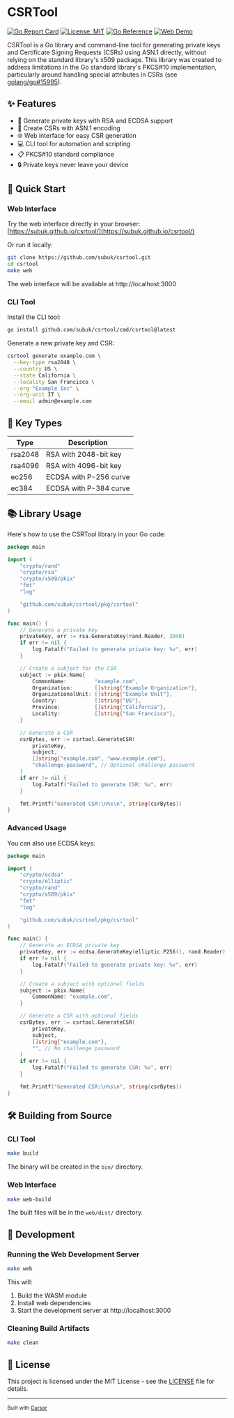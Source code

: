 # CSRTool

[![Go Report Card](https://goreportcard.com/badge/github.com/subuk/csrtool)](https://goreportcard.com/report/github.com/subuk/csrtool)
[![License: MIT](https://img.shields.io/badge/License-MIT-yellow.svg)](https://opensource.org/licenses/MIT)
[![Go Reference](https://pkg.go.dev/badge/github.com/subuk/csrtool.svg)](https://pkg.go.dev/github.com/subuk/csrtool)
[![Web Demo](https://img.shields.io/badge/Demo-Try%20Online-blue)](https://subuk.github.io/csrtool/)

CSRTool is a Go library and command-line tool for generating private keys and Certificate Signing Requests (CSRs) using ASN.1 directly, without relying on the standard library's x509 package. This library was created to address limitations in the Go standard library's PKCS#10 implementation, particularly around handling special attributes in CSRs (see [golang/go#15995](https://github.com/golang/go/issues/15995)).

## ✨ Features

- 🔐 Generate private keys with RSA and ECDSA support
- 📝 Create CSRs with ASN.1 encoding
- 🌐 Web interface for easy CSR generation
- 💻 CLI tool for automation and scripting
- 📋 PKCS#10 standard compliance
- 🔒 Private keys never leave your device

## 🚀 Quick Start

### Web Interface

Try the web interface directly in your browser: [https://subuk.github.io/csrtool/](https://subuk.github.io/csrtool/)

Or run it locally:
```bash
git clone https://github.com/subuk/csrtool.git
cd csrtool
make web
```
The web interface will be available at http://localhost:3000

### CLI Tool

Install the CLI tool:
```bash
go install github.com/subuk/csrtool/cmd/csrtool@latest
```

Generate a new private key and CSR:
```bash
csrtool generate example.com \
  --key-type rsa2048 \
  --country US \
  --state California \
  --locality San Francisco \
  --org "Example Inc" \
  --org-unit IT \
  --email admin@example.com
```

## 🔧 Key Types

| Type     | Description                |
|----------|----------------------------|
| rsa2048  | RSA with 2048-bit key      |
| rsa4096  | RSA with 4096-bit key      |
| ec256    | ECDSA with P-256 curve     |
| ec384    | ECDSA with P-384 curve     |

## 📚 Library Usage

Here's how to use the CSRTool library in your Go code:

```go
package main

import (
    "crypto/rand"
    "crypto/rsa"
    "crypto/x509/pkix"
    "fmt"
    "log"

    "github.com/subuk/csrtool/pkg/csrtool"
)

func main() {
    // Generate a private key
    privateKey, err := rsa.GenerateKey(rand.Reader, 2048)
    if err != nil {
        log.Fatalf("Failed to generate private key: %v", err)
    }

    // Create a subject for the CSR
    subject := pkix.Name{
        CommonName:         "example.com",
        Organization:       []string{"Example Organization"},
        OrganizationalUnit: []string{"Example Unit"},
        Country:            []string{"US"},
        Province:           []string{"California"},
        Locality:           []string{"San Francisco"},
    }

    // Generate a CSR
    csrBytes, err := csrtool.GenerateCSR(
        privateKey,
        subject,
        []string{"example.com", "www.example.com"},
        "challenge-password", // Optional challenge password
    )
    if err != nil {
        log.Fatalf("Failed to generate CSR: %v", err)
    }

    fmt.Printf("Generated CSR:\n%s\n", string(csrBytes))
}
```

### Advanced Usage

You can also use ECDSA keys:

```go
package main

import (
    "crypto/ecdsa"
    "crypto/elliptic"
    "crypto/rand"
    "crypto/x509/pkix"
    "fmt"
    "log"

    "github.com/subuk/csrtool/pkg/csrtool"
)

func main() {
    // Generate an ECDSA private key
    privateKey, err := ecdsa.GenerateKey(elliptic.P256(), rand.Reader)
    if err != nil {
        log.Fatalf("Failed to generate private key: %v", err)
    }

    // Create a subject with optional fields
    subject := pkix.Name{
        CommonName: "example.com",
    }

    // Generate a CSR with optional fields
    csrBytes, err := csrtool.GenerateCSR(
        privateKey,
        subject,
        []string{"example.com"},
        "", // No challenge password
    )
    if err != nil {
        log.Fatalf("Failed to generate CSR: %v", err)
    }

    fmt.Printf("Generated CSR:\n%s\n", string(csrBytes))
}
```

## 🛠️ Building from Source

### CLI Tool
```bash
make build
```
The binary will be created in the `bin/` directory.

### Web Interface
```bash
make web-build
```
The built files will be in the `web/dist/` directory.

## 🧪 Development

### Running the Web Development Server
```bash
make web
```
This will:
1. Build the WASM module
2. Install web dependencies
3. Start the development server at http://localhost:3000

### Cleaning Build Artifacts
```bash
make clean
```

## 📄 License

This project is licensed under the MIT License - see the [LICENSE](LICENSE) file for details.

---

<small>Built with [Cursor](https://cursor.sh)</small>
